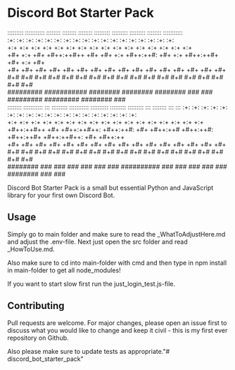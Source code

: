 # Discord Bot Starter Pack



::::::::: ::::::::::: ::::::::   ::::::::   ::::::::  :::::::::  :::::::::       :::::::::   :::::::: :::::::::::          
:+:    :+:    :+:    :+:    :+: :+:    :+: :+:    :+: :+:    :+: :+:    :+:      :+:    :+: :+:    :+:    :+:              
+:+    +:+    +:+    +:+        +:+        +:+    +:+ +:+    +:+ +:+    +:+      +:+    +:+ +:+    +:+    +:+              
+#+    +:+    +#+    +#++:++#++ +#+        +#+    +:+ +#++:++#:  +#+    +:+      +#++:++#+  +#+    +:+    +#+              
+#+    +#+    +#+           +#+ +#+        +#+    +#+ +#+    +#+ +#+    +#+      +#+    +#+ +#+    +#+    +#+              
#+#    #+#    #+#    #+#    #+# #+#    #+# #+#    #+# #+#    #+# #+#    #+#      #+#    #+# #+#    #+#    #+#              
######### ########### ########   ########   ########  ###    ### #########       #########   ########     ###              
 :::::::: ::::::::::: :::     ::::::::: ::::::::::: :::::::::: :::::::::       :::::::::     :::      ::::::::  :::    ::: 
:+:    :+:    :+:   :+: :+:   :+:    :+:    :+:     :+:        :+:    :+:      :+:    :+:  :+: :+:   :+:    :+: :+:   :+:  
+:+           +:+  +:+   +:+  +:+    +:+    +:+     +:+        +:+    +:+      +:+    +:+ +:+   +:+  +:+        +:+  +:+   
+#++:++#++    +#+ +#++:++#++: +#++:++#:     +#+     +#++:++#   +#++:++#:       +#++:++#+ +#++:++#++: +#+        +#++:++    
       +#+    +#+ +#+     +#+ +#+    +#+    +#+     +#+        +#+    +#+      +#+       +#+     +#+ +#+        +#+  +#+   
#+#    #+#    #+# #+#     #+# #+#    #+#    #+#     #+#        #+#    #+#      #+#       #+#     #+# #+#    #+# #+#   #+#  
 ########     ### ###     ### ###    ###    ###     ########## ###    ###      ###       ###     ###  ########  ###    ### 



Discord Bot Starter Pack is a small but essential Python and JavaScript library for your first own Discord Bot.


## Usage

Simply go to main folder and make sure to read the _WhatToAdjustHere.md and adjust the .env-file. Next just open the src folder and read _HowToUse.md.

Also make sure to cd into main-folder with cmd and then type in npm install in main-folder to get all node_modules!

If you want to start slow first run the just_login_test.js-file.


## Contributing
Pull requests are welcome. For major changes, please open an issue first to discuss what you would like to change and keep it civil - this is my
first ever repository on Github.

Also please make sure to update tests as appropriate."# discord_bot_starter_pack" 
